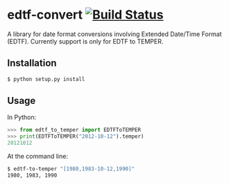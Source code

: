 # edtf-convert [![Build Status](https://travis-ci.org/unt-libraries/edtf-convert.svg?branch=master)](https://travis-ci.org/unt-libraries/edtf-convert)
A library for date format conversions involving Extended Date/Time Format (EDTF).
Currently support is only for EDTF to TEMPER.

## Installation
```sh
$ python setup.py install
```

## Usage

In Python:
```python
>>> from edtf_to_temper import EDTFToTEMPER
>>> print(EDTFToTEMPER("2012-10-12").temper)
20121012
```

At the command line:
```sh
$ edtf-to-temper "[1980,1983-10-12,1990]"
1980, 1983, 1990
```
